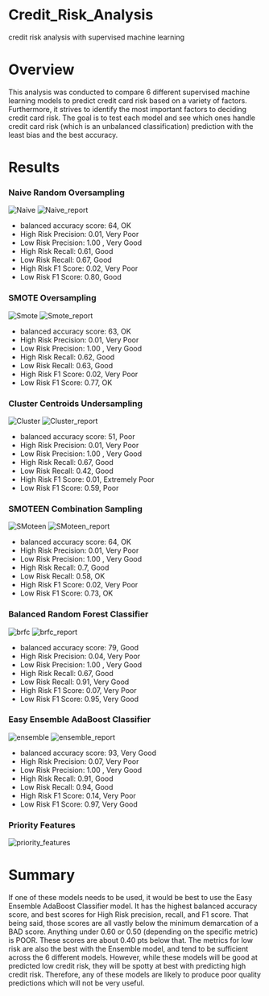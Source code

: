 # Credit_Risk_Analysis
credit risk analysis with supervised machine learning

# Overview
This analysis was conducted to compare 6 different supervised machine learning models to predict credit card risk based on a variety of factors. Furthermore, it strives to identify the most important factors to deciding credit card risk. The goal is to test each model and see which ones handle credit card risk (which is an unbalanced classification) prediction with the least bias and the best accuracy. 

# Results
### Naive Random Oversampling
![Naive](https://user-images.githubusercontent.com/100614266/178161091-a9436d8e-f0a5-476b-a403-a46461ecd31d.png)
![Naive_report](https://user-images.githubusercontent.com/100614266/178161093-6f168277-c29f-4839-b23c-cd0edcfb7d2c.png)
- balanced accuracy score: 64, OK
- High Risk Precision: 0.01, Very Poor
- Low Risk Precision: 1.00 , Very Good
- High Risk Recall: 0.61, Good
- Low Risk Recall: 0.67, Good
- High Risk F1 Score: 0.02, Very Poor
- Low Risk F1 Score: 0.80, Good

### SMOTE Oversampling
![Smote](https://user-images.githubusercontent.com/100614266/178161110-bdd5248c-7b7e-45bd-9a70-7d3666d50235.png)
![Smote_report](https://user-images.githubusercontent.com/100614266/178161111-9e1ea7af-a28a-42dc-8467-26bedfea77dc.png)
- balanced accuracy score: 63, OK
- High Risk Precision: 0.01, Very Poor
- Low Risk Precision: 1.00 , Very Good
- High Risk Recall: 0.62, Good
- Low Risk Recall: 0.63, Good
- High Risk F1 Score: 0.02, Very Poor
- Low Risk F1 Score: 0.77, OK


### Cluster Centroids Undersampling
![Cluster](https://user-images.githubusercontent.com/100614266/178161119-12951250-8d58-444e-aca3-214e87cf90d9.png)
![Cluster_report](https://user-images.githubusercontent.com/100614266/178161122-841241a8-5b53-40b5-a818-4ed4f0ea8d5f.png)
- balanced accuracy score: 51, Poor
- High Risk Precision: 0.01, Very Poor
- Low Risk Precision: 1.00 , Very Good
- High Risk Recall: 0.67, Good
- Low Risk Recall: 0.42, Good
- High Risk F1 Score: 0.01, Extremely Poor
- Low Risk F1 Score: 0.59, Poor


### SMOTEEN Combination Sampling
![SMoteen](https://user-images.githubusercontent.com/100614266/178161129-961e3b71-6761-471f-b80d-64dcfcc691c8.png)
![SMoteen_report](https://user-images.githubusercontent.com/100614266/178161131-bd19f91a-0542-4f0a-9bc7-3b4cb2885b10.png)
- balanced accuracy score: 64, OK
- High Risk Precision: 0.01, Very Poor
- Low Risk Precision: 1.00 , Very Good
- High Risk Recall: 0.7, Good
- Low Risk Recall: 0.58, OK
- High Risk F1 Score: 0.02, Very Poor
- Low Risk F1 Score: 0.73, OK


### Balanced Random Forest Classifier
![brfc](https://user-images.githubusercontent.com/100614266/178161142-ed88fa78-3274-4fb2-86d5-633f5277ae2a.png)
![brfc_report](https://user-images.githubusercontent.com/100614266/178161144-754fe133-d55b-412d-97fb-f9a8c627b46b.png)
- balanced accuracy score: 79, Good
- High Risk Precision: 0.04, Very Poor
- Low Risk Precision: 1.00 , Very Good
- High Risk Recall: 0.67, Good
- Low Risk Recall: 0.91, Very Good
- High Risk F1 Score: 0.07, Very Poor
- Low Risk F1 Score: 0.95, Very Good


### Easy Ensemble AdaBoost Classifier
![ensemble](https://user-images.githubusercontent.com/100614266/178161159-820e9ec1-49b7-47be-be7d-36d9810b9620.png)
![ensemble_report](https://user-images.githubusercontent.com/100614266/178161158-dff96fbe-2ed0-4c10-8a10-4fb4cfd35f4f.png)
- balanced accuracy score: 93, Very Good
- High Risk Precision: 0.07, Very Poor
- Low Risk Precision: 1.00 , Very Good
- High Risk Recall: 0.91, Good
- Low Risk Recall: 0.94, Good
- High Risk F1 Score: 0.14, Very Poor
- Low Risk F1 Score: 0.97, Very Good

### Priority Features
![priority_features](https://user-images.githubusercontent.com/100614266/178161577-1f61c0fc-bce3-40e6-a1e5-6a0513a14154.png)

# Summary

If one of these models needs to be used, it would be best to use the Easy Ensemble AdaBoost Classifier model. It has the highest balanced accuracy score, and best scores for High Risk precision, recall, and F1 score. That being said, those scores are all vastly below the minimum demarcation of a BAD score. Anything under 0.60 or 0.50 (depending on the specific metric) is POOR. These scores are about 0.40 pts below that. The metrics for low risk are also the best with the Ensemble model, and tend to be sufficient across the 6 different models. However, while these models will be good at predicted low credit risk, they will be spotty at best with predicting high credit risk. Therefore, any of these models are likely to produce poor quality predictions which will not be very useful. 
